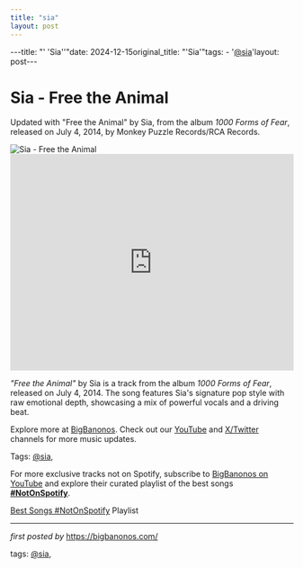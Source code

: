 ```yaml
---
title: "sia"
layout: post
---
```

---title: "' 'Sia''"date: 2024-12-15original_title: "'Sia'"tags:  - '[@sia](/tags/sia/)'layout: post---<!-- Title of the Post --><h1 >Sia - Free the Animal</h1> <!-- Introductory Text --><p >Updated with "Free the Animal" by Sia, from the album *1000 Forms of Fear*, released on July 4, 2014, by Monkey Puzzle Records/RCA Records.</p> <!-- Featured Image --><div > <img src="https://i.ytimg.com/vi/tDWPoc1J2MM/hq720.jpg?sqp=-oaymwEhCK4FEIIDSFryq4qpAxMIARUAAAAAGAElAADIQj0AgKJD&rs=AOn4CLBOjpL3cJoSuUNlJ9WnHOdW6AyWXg" alt="Sia - Free the Animal" /></div> <!-- YouTube Video Embed --><div > <iframe width="100%" height="385" src="https://www.youtube.com/embed/tDWPoc1J2MM" title="Sia - Free the Animal (Official Audio)" frameborder="0" allow="accelerometer; autoplay; clipboard-write; encrypted-media; gyroscope; picture-in-picture; web-share" referrerpolicy="strict-origin-when-cross-origin" allowfullscreen></iframe></div> <!-- Song Information --><div > <p><em>"Free the Animal"</em> by Sia is a track from the album *1000 Forms of Fear*, released on July 4, 2014. The song features Sia's signature pop style with raw emotional depth, showcasing a mix of powerful vocals and a driving beat.</p></div> <!-- Footer Links --><div > <p>Explore more at <a href="https://bigbanonos.com/" target="_blank">BigBanonos</a>. Check out our <a href="https://www.youtube.com/[@BigBanonos](/tags/BigBanonos/)" target="_blank">YouTube</a> and <a href="https://x.com/bigbanonos" target="_blank">X/Twitter</a> channels for more music updates.</p></div> <!-- Tags --><p >Tags: [@sia](/tags/sia/),</p><!--Subscribe and Playlist Links--><div>    <p>For more exclusive tracks not on Spotify, subscribe to <a href="https://www.youtube.com/[@BigBanonos](/tags/BigBanonos/)" target="_blank">BigBanonos on YouTube</a> and explore their curated playlist of the best songs <strong>[#NotOnSpotify](/tags/NotOnSpotify/)</strong>.</p>    <p><a href="https://www.youtube.com/playlist?list=PLtuNtuTatqI0kFahUCbtbfenC_ET5O_tr" target="_blank">Best Songs [#NotOnSpotify](/tags/NotOnSpotify/) Playlist<br /></a></p></div><hr /><p><em>first posted by</em> <a href="https://bigbanonos.com/" rel="noopener" target="_new">https://bigbanonos.com/</a></p><p>tags: [@sia](/tags/sia/),</p>